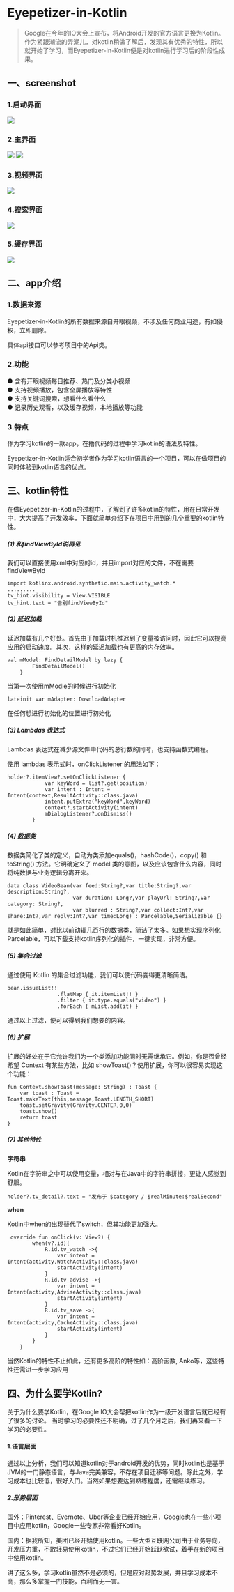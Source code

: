 # Eyepetizer-in-Kotlin
>Google在今年的IO大会上宣布，将Android开发的官方语言更换为Kotlin。作为紧跟潮流的弄潮儿，对kotlin稍做了解后，发现其有优秀的特性，所以就开始了学习，而Eyepetizer-in-Kotlin便是对kotlin进行学习后的阶段性成果。

## 一、screenshot
### 1.启动界面
![](http://upload-images.jianshu.io/upload_images/3985563-90a1eea8d8618042.png?imageMogr2/auto-orient/strip%7CimageView2/2/w/1240)
### 2.主界面
![](http://upload-images.jianshu.io/upload_images/3985563-a4246db83f83587d.jpg?imageMogr2/auto-orient/strip%7CimageView2/2/w/1240)
![](http://upload-images.jianshu.io/upload_images/3985563-4afb1d9c8593d5f2.jpg?imageMogr2/auto-orient/strip%7CimageView2/2/w/1240)
### 3.视频界面
![](http://upload-images.jianshu.io/upload_images/3985563-42c4219dc793f11c.jpg?imageMogr2/auto-orient/strip%7CimageView2/2/w/1240)
### 4.搜索界面
![](http://upload-images.jianshu.io/upload_images/3985563-d04d20b1b8f2e993.jpg?imageMogr2/auto-orient/strip%7CimageView2/2/w/1240)
### 5.缓存界面
![](http://upload-images.jianshu.io/upload_images/3985563-7346a9660fb778fc.jpg?imageMogr2/auto-orient/strip%7CimageView2/2/w/1240)

## 二、app介绍
### 1.数据来源
Eyepetizer-in-Kotlin的所有数据来源自开眼视频，不涉及任何商业用途，有如侵权，立即删除。

具体api接口可以参考项目中的Api类。
### 2.功能
● 含有开眼视频每日推荐、热门及分类小视频  
● 支持视频播放，包含全屏播放等特性  
● 支持关键词搜索，想看什么看什么  
● 记录历史观看，以及缓存视频，本地播放等功能  
### 3.特点
作为学习kotlin的一款app，在撸代码的过程中学习kotlin的语法及特性。

Eyepetizer-in-Kotlin适合初学者作为学习kotlin语言的一个项目，可以在做项目的同时体验到kotlin语言的优点。

## 三、kotlin特性
在做Eyepetizer-in-Kotlin的过程中，了解到了许多kotlin的特性，用在日常开发中，大大提高了开发效率，下面就简单介绍下在项目中用到的几个重要的kotlin特性。

##### (1) 和findViewById说再见
我们可以直接使用xml中对应的id，并且import对应的文件，不在需要findViewById
```
import kotlinx.android.synthetic.main.activity_watch.*
.........
tv_hint.visibility = View.VISIBLE
tv_hint.text = "告别findViewById"
```
##### (2) 延迟加载
延迟加载有几个好处。首先由于加载时机推迟到了变量被访问时，因此它可以提高应用的启动速度。其次，这样的延迟加载也有更高的内存效率。
```
val mModel: FindDetailModel by lazy {
        FindDetailModel()
    }
```
当第一次使用mModle的时候进行初始化
```
lateinit var mAdapter: DownloadAdapter
```
在任何想进行初始化的位置进行初始化
##### (3) Lambdas 表达式
Lambdas 表达式在减少源文件中代码的总行数的同时，也支持函数式编程。

使用 lambdas 表示式时，onClickListener 的用法如下：
```
holder?.itemView?.setOnClickListener {
            var keyWord = list?.get(position)
            var intent : Intent = Intent(context,ResultActivity::class.java)
            intent.putExtra("keyWord",keyWord)
            context?.startActivity(intent)
            mDialogListener?.onDismiss()
        }
```
##### (4) 数据类
数据类简化了类的定义，自动为类添加equals()，hashCode()，copy() 和toString() 方法。它明确定义了 model 类的意图，以及应该包含什么内容，同时将纯数据与业务逻辑分离开来。
```
data class VideoBean(var feed:String?,var title:String?,var description:String?,
                     var duration: Long?,var playUrl: String?,var category: String?,
                     var blurred : String?,var collect:Int?,var share:Int?,var reply:Int?,var time:Long) : Parcelable,Serializable {}
```
就是如此简单，对比以前动辄几百行的数据类，简洁了太多。如果想实现序列化Parcelable，可以下载支持kotlin序列化的插件，一键实现，非常方便。
##### (5) 集合过滤
通过使用 Kotlin 的集合过滤功能，我们可以使代码变得更清晰简洁。
```
bean.issueList!!
                .flatMap { it.itemList!! }
                .filter { it.type.equals("video") }
                .forEach { mList.add(it) }
```
通过以上过滤，便可以得到我们想要的内容。
##### (6) 扩展
扩展的好处在于它允许我们为一个类添加功能同时无需继承它。例如，你是否曾经希望 Context 有某些方法，比如 showToast()？使用扩展，你可以很容易实现这个功能：
```
fun Context.showToast(message: String) : Toast {
    var toast : Toast = Toast.makeText(this,message,Toast.LENGTH_SHORT)
    toast.setGravity(Gravity.CENTER,0,0)
    toast.show()
    return toast
}
```
##### (7) 其他特性
**字符串**

Kotlin在字符串之中可以使用变量，相对与在Java中的字符串拼接，更让人感觉到舒服。
```
holder?.tv_detail?.text = "发布于 $category / $realMinute:$realSecond"
```
**when**

Kotlin中when的出现替代了switch，但其功能更加强大。
```
 override fun onClick(v: View?) {
        when(v?.id){
            R.id.tv_watch ->{
                var intent = Intent(activity,WatchActivity::class.java)
                startActivity(intent)
            }
            R.id.tv_advise ->{
                var intent = Intent(activity,AdviseActivity::class.java)
                startActivity(intent)
            }
            R.id.tv_save ->{
                var intent = Intent(activity,CacheActivity::class.java)
                startActivity(intent)
            }
        }
    }
```

当然Kotlin的特性不止如此，还有更多高阶的特性如：高阶函数, Anko等，这些特性还需进一步学习应用
## 四、为什么要学Kotlin?
关于为什么要学Kotlin，在Google IO大会帮把kotlin作为一级开发语言后就已经有了很多的讨论。
当时学习的必要性还不明确，过了几个月之后，我们再来看一下学习的必要性。
#### 1.语言层面
通过以上分析，我们可以知道kotlin对于android开发的优势，同时kotlin也是基于JVM的一门静态语言，与Java完美兼容，不存在项目迁移等问题。除此之外，学习成本也比较低，很好入门。当然如果想要达到熟练程度，还需继续练习。
##### 2.形势层面
国外：Pinterest、Evernote、Uber等企业已经开始应用，Google也在一些小项目中应用kotlin，Google一些专家非常看好Kotlin。

国内：据我所知，美团已经开始使用kotlin。一些大型互联网公司由于业务导向，开发压力重，不敢轻易使用kotlin，不过它们已经开始跃跃欲试，着手在新的项目中使用kotlin。

讲了这么多，学习kotlin虽然不是必须的，但是应对趋势发展，并且学习成本不高，那么多掌握一门技能，百利而无一害。


